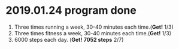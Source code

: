 # 2019.01.24 program done


 
1. Three times running a week, 30-40 minutes each time.(**Get!** 1/3)
2. Three times fitness a week, 30-40 minutes each time.(**Get!** 1/3)
3. 6000 steps each day. (**Get!** **7052 steps** 2/7)
